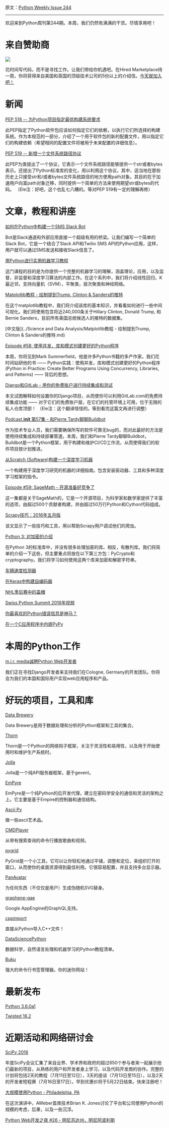 原文：[Python Weekly Issue 244](http://us2.campaign-archive1.com/?u=e2e180baf855ac797ef407fc7&id=26a54823c2&e=148158c7b4)

---

欢迎来到Python周刊第244期。本周，我们仍然有满满的干货。尽情享用吧！

# 来自赞助商

[![](https://gallery.mailchimp.com/72f68dcee17c92724bc7822fb/images/a7efe9e7-ad6c-40b1-88e4-aad1f91af194.png)](http://hrd.cm/1LcF7Hc)

花时间写代码，而不是寻找工作。让我们带给你机遇吧。在Hired Marketplace待一周，你将获得来自美国和英国的顶级技术公司的5份以上的介绍信。[今天就加入吧！](http://hrd.cm/1LcF7Hc)


# 新闻

[PEP 518 -- 为Python项目指定最低构建系统要求](https://www.python.org/dev/peps/pep-0518/)

此PEP指定了Python软件包应该如何指定它们的依赖，以执行它们所选择的构建系统。作为本规范的一部分，介绍了一个用于软件包的新的配置文件，用以指定它们的构建依赖（希望相同的配置文件将被用于未来配置的详细信息）。

[PEP 519 -- 新增一个文件系统路径协议](https://www.python.org/dev/peps/pep-0519/)

此PEP为类提出了一个协议，它表示一个文件系统路径能够提供一个str或者bytes表示。还提出了Python标准库的变化，用以利用这个协议，其中，适当地在那些历史上只接受str和/或者bytes文件系统路径的地方使用path对象。其目的在于加速用户向富path对象迁移，同时提供一个简单的方法来使用期望str或bytes的代码。
（Ele注：好吧，这个也乱七八糟的。等对PEP 519有一定的理解再修）

# 文章，教程和讲座

[如何在Python中构建一个SMS Slack Bot](https://www.twilio.com/blog/2016/05/build-sms-slack-bot-python.html)

Bot是Slack通道和外部应用直接一个超级有用的桥梁。让我们编写一个简单的Slack Bot，它是一个结合了Slack API和Twilio SMS API的Python应用，这样，用户就可以通过SMS发送和接收Slack信息了。

[用Python进行实用机器学习教程](https://pythonprogramming.net/machine-learning-tutorial-python-introduction/)

这门课程的目的是为你提供一个完整的机器学习的理解，涵盖理论，应用，以及监督，非监督和深度学习算法的内部工作。在这个系列中，我们将介绍线性回归，K最近邻，支持向量机（SVM），平聚类，层次聚类和神经网络。

[Matplotlib教程 - 绘制提到Trump, Clinton & Sanders的推特](https://www.dataquest.io/blog/matplotlib-tutorial/)

在这个matplotlib教程中，我们将介绍该库的基本知识，并看看如何进行一些中间可视化。我们将使用包含将近240,000条关于Hillary Clinton, Donald Trump, 和Bernie Sanders，目前所有美国总统候选人的推特的数据集。

[中文版](../Science and Data Analysis/Matplotlib教程 - 绘制提到Trump, Clinton & Sanders的推特.md)

[Episode #58: 使用并发，库和模式创建更好的Python程序](https://talkpython.fm/episodes/show/58/create-better-python-programs-with-concurrency-libraries-and-patterns)

本周，你将见到Mark Summerfield，他是许多Python书籍的多产作家。我们花时间钻研他的书 —— Python实践：使用并发，库和模式创建更好的Python程序(Python in Practice: Create Better Programs Using Concurrency, Libraries, and Patterns) —— 背后的思想。

[Django和GitLab - 用你的免费账户进行持续集成和测试](http://dezoito.github.io/2016/05/11/django-gitlab-continuous-integration-phantomjs.html)

本文试图解释如何设置你的Django项目，从而使你可以利用GitLab.com的免费持续集成功能 —— 对于它们的免费账户层，在它们的托管环境上可用，位于无限的私人仓库顶部！
（Ele注：这个翻译怪怪的。等到看完这篇文再进行调整）

[Podcast.__init__ 第57集 - 和Pierre Tardy聊聊Buildbot](http://pythonpodcast.com/pierre-tardy-buildbot.html)

作为技术专业人员，我们需要确保所写的软件可靠无bug的，而对此最好的方法是使用持续集成和持续部署管道。本周，我们和Pierre Tardy聊聊Buildbot，Buildbot是一个Python框架，用于构建和维护CI/CD工作流，从而使得我们的软件项目按计划推进。

[从Scratch (Software)构建一个深度学习机器](https://github.com/saiprashanths/dl-setup)

一个构建用于深度学习研究的机器的详细指南。包含安装驱动器、工具和多种深度学习框架的指令。

[Episode #59: SageMath - 开源准备好竞争了](https://talkpython.fm/episodes/show/59/sagemath-open-source-is-ready-to-compete-in-the-classroom)

这一集都是关于SageMath的，它是一个开源项目，为科学家和数学家提供了丰富的选项，由超过500个贡献者构建，并由超过50万行Python和Cython代码组成。

[Scrapy技巧：2016年五月版](https://blog.scrapinghub.com/2016/05/18/scrapy-tips-from-the-pros-may-2016-edition/)

该文显示了一些技巧和工具，用以帮助Scrapy用户调试他们的爬虫。

[Python 3: 对加密的介绍](http://www.blog.pythonlibrary.org/2016/05/18/python-3-an-intro-to-encryption/)

在Python 3的标准库中，并没有很多处理加密的库。相反，有散列库。我们将简单的介绍一下这些，但主要重点将放在以下第三方包：PyCrypto和cryptography。我们将学习如何使用这两个库来加密和解密字符串。

[车辆速度检测器](https://gregtinkers.wordpress.com/2016/03/25/car-speed-detector/)

[在Keras中构建自编码器](http://blog.keras.io/building-autoencoders-in-keras.html)

[NHL季后赛中的盖帽](http://blog.yhat.com/posts/hockey-shot-blocking.html)

[Swiss Python Summit 2016年视频](https://www.youtube.com/playlist?list=PL4_MBPz5hOsK1fflMqTEbOC9rPAsksG4A)

[你最喜欢的Python错误信息是神马？](https://www.reddit.com/r/Python/comments/4ivd2k/what_is_your_favorite_python_error_message/)

[在一个C应用程序中内嵌PyPy](http://codelle.com/blog/2016/5/embedding-pypy-in-a-c-application/)

# 本周的Python工作

[m.i.r. media诚聘Python Web开发者](http://jobs.pythonweekly.com/jobs/python-web-developer-django-framework-2/)

我们正在寻找Django开发者来支持我们在Cologne, Germany的开发团队。你将会为我们的本国和国际用户实现web应用程序和产品。

# 好玩的项目，工具和库

[Data Brewery](http://databrewery.org/)

Data Brewery是用于数据处理和分析的Python框架和工具的集合。

[Thorn](https://github.com/robinhood/thorn)

Thorn是一个Python的网络钩子框架，关注于灵活性和易用性，以及用于开始使用时和维护生产系统时。

[Jolla](https://github.com/salamer/jolla)

Jolla是一个纯API服务器框架，基于gevent。

[EmPyre](https://github.com/adaptivethreat/EmPyre)

EmPyre是一个纯Python的后开发代理，建立在密码学安全的通信和灵活的架构之上。它主要是基于Empire的控制器和通信结构。

[Ascii Py](https://github.com/ProfOak/ascii_py)

做一些ascii艺术品。

[CMDPlayer](https://github.com/Anil1331/CMDPlayer)

从带有搜索查询的命令行播放歌曲和视频。

[pygrid](https://github.com/mjs7231/pygrid)

PyGrid是一个小工具，它可以让你轻松地通过平铺，调整和定位，来组织打开的窗口，从而使你的桌面资源得到最佳利用。它很容易配置，并且支持多台显示器。

[PanAvatar](https://github.com/ondergetekende/python-panavatar)

为任何东西（不仅仅是用户）生成伪随机SVG替身。

[graphene-gae](https://github.com/ekampf/graphene-gae)

Google AppEngine的GraphQL支持。

[cppimport](https://github.com/tbenthompson/cppimport)

直接从Python导入C++文件！

[DataSciencePython](https://github.com/ujjwalkarn/DataSciencePython)

数据科学，自然语言处理和机器学习的Python教程清单。

[Buku](https://github.com/jarun/Buku)

强大的命令行书签管理器。你的迷你网站！

# 最新发布

[Python 3.6.0a1](https://www.python.org/downloads/release/python-360a1/)

[Twisted 16.2](http://labs.twistedmatrix.com/2016/05/twisted-162-released.html)

# 近期活动和网络研讨会

[SciPy 2016](http://scipy2016.scipy.org/ehome/146062/332936/)

年度SciPy会议汇集了来自业界、学术界和政府的超过650个参与者来一起展示他们最新的项目，从熟练的用户和开发者身上学习，以及代码开发商的协作。完整的计划将包括2天的教程（7月11日至12日），3天的座谈（7月13日至15日），以及2天的开发者短程赛（7月16日至17日）。早到优惠价将于5月22日结束。快来注册吧！

[大规模使用Python - Philadelphia­, PA](http://www.meetup.com/phillypug/events/230382483/)

在这次演讲中，AWeber首席技术Brian K. Jones讨论了平台和公司使用Python的规模的考虑，后果，以及一些沉浮。

[Python Web开发之夜 #26 - 明尼苏达州，明尼阿波利斯](http://www.meetup.com/PyMNtos-Twin-Cities-Python-User-Group/events/231141683/)

